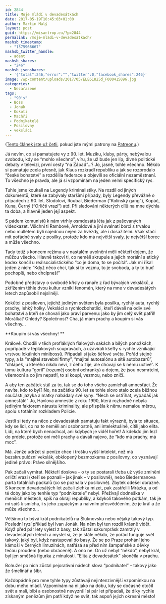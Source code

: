 ```yaml
---
id: 2844
title: Moje mládí v devadesátkách
date: 2017-05-19T10:45:03+01:00
author: Martin Malý
layout: post
guid: https://misantrop.eu/?p=2844
permalink: /moje-mladi-v-devadesatkach/
mashsb_timestamp:
  - "1575966667"
mashsb_twitter_handle:
  - adent
mashsb_shares:
  - "246"
mashsb_jsonshares:
  - '{"total":246,"error":"","twitter":0,"facebook_shares":246}'
image: /wp-content/uploads/2017/05/ELE61825d_FO00415096.jpg
categories:
  - Nezařazené
tags:
  - "90's"
  - Boss
  - Jonák
  - Kokoti
  - Machři
  - Podnikatelé
  - Posilovny
  - veksláci
---
```

([Tento článek jste už četli](https://www.patreon.com/posts/moje-mladi-v-8793733), pokud jste mými patrony na [Patreonu](https://misantrop.eu/patreon/).)

Já nevím, co si pamatujete vy z 90. let. Muziku, kluby, párty, nebývalou svobodu, kdy se “mohlo všechno”, víru, že už bude jen líp, divné politické debaty v televizi, první cesty “na Západ”&#8230;? Jo, jasně, tohle všechno. Někdo si pamatuje zcela přesně, jak Klaus rozkradl republiku a jak se rozprodalo “české bohatství” a rozdělila federace a objevili se oficiální nezaměstnaní. To všechno je pravda, ale já si vzpomínám na jeden velmi specifický rys.

<!--more-->

Tuhle jsme koukali na Legendy kriminalistiky. Na rozdíl od jiných dokumentů, které se zabývaly staršími případy, byly Legendy převážně o případech z 90. let. Stodolovi, Roubal, Biederman (“Kolínský gang”), Kopáč, Kuna, Černý (“Orličtí vrazi”) atd. Při sledování některých dílů na mne dýchla ta doba, a hlavně jeden její aspekt.

S pádem komunistů k nám vtrhly osmdesátá léta jak z pašovaných videokazet. Všichni ti Rambové, Arnoldové a jiní svalnatí borci s trvalou nebo mulletem byli najednou nejen za hvězdy, ale i dosažitelní. Však stačí mít pořádné svaly z posilky, protože kdo má největší svaly, je největší borec a může všechno.

Tady totiž s koncem režimu a v nastalém uvolnění měli někteří dojem, že můžou všecko. Hlavně takoví ti, co neměli skrupule a jejich morální a etický kodex končil u reálsocialistického “co je doma, to se počítá”. Jak mi říkal jeden z nich: “Když něco chci, tak si to vezmu, to je svoboda, a ty to buď pochopíš, nebo chcípneš!”

Podobné představy o svobodě křísly o ranaře z řad bývalých veksláků, a zkřížením těhle dvou kultur vznikl fenomén, který na mne v devadesátých letech zapůsobil nejsilněji.

Kokůtci z posiloven, jejichž jediným světem byla posilka, rychlý auta, rychlý prachy, lehký holky. Veksláci a rychlozbohatlíci, kteří dávali na odiv své bohatství a kteří se chovali jako praví parvenu: jako by jim celý svět patřil! Morálka? Ohledy? Společnost? Cha, já mám prachy a koupím si vás všechny…

**Koupím si vás všechny! **

Králové. Chodili v těch profláklých fialových sakách a bílých ponožkách, popřípadě v teplákových soupravách, a uzavírali kšefty s rychle vznikající vrstvou lokálních minibossů. Připadali si jako šéfové světa. Pořád stejné typy, a la “majitel stavební firmy”, “majitel autosalónu a sítě autobazarů”, “chlápek, u kterého nikdo neví, z čeho žije, ale chovají se k němu uctivě”. K tomu kultura “goril” (rozuměj osobní ochranky) a dojem, že jsou nesmrtelní, všemocní a co jim nepatří, to si koupí, vezmou, nebo zničí.

A aby ten začátek stál za to, tak se do toho všeho zamíchali amnesťáci. Že nevíte, kdo to byl? No, na začátku 90. let se tohle slovo stalo zcela běžnou součástí jazyka a matky nabádaly své syny: “Nech se ostříhat, vypadáš jak amnesťák!” Jo, Havlova amnestie z roku 1990, která rozhodně nebyla jediným faktorem nárustu kriminality, ale přispěla k němu nemalou měrou, spolu s totálním rozkladem Policie.

Jestli si tedy na něco z devadesátek pamatuju fakt výrazně, byla to situace, kdy se lidi, co na to neměli ani osobnostně, ani intelektuálně, cítili jako elita. Lidi, na které bych nenachcal, ani kdybych je viděl hořet! A kdekdo jim lezl do prdele, protože oni měli prachy a dávali najevo, že “kdo má prachy, má moc”.

Má. Jenže udržet si peníze chce i trošku vyšší intelekt, než má bezskrupulózní vekslák, obklopený bezmozkama z posilovny, co vyznávají jediné právo: Právo silnějšího.

Pak začali vymírat. Někteří doslova &#8211; o ty se postarali třeba už výše zmínění orličtí vrazi (kteří se poznali &#8211; jak jinak &#8211; v posilovně), nebo Biedermanova parta totálních packalů (co se poznala v posilovně). Zbytek odešel obrazně. S koncem devadesátých let začali zlehka mizet, pak zastřelili Mrázka, a od té doby jako by tenhle typ “podnikatele” nebyl. Přežívají dodneška v menších městech, spíš na okraji republiky, a kdykoli takového potkám, tak je mi spíš k smíchu, i s jeho zupáckým a naivním přesvědčením, že je král a že může všechno…

Většinou to bývá král podnikatelů na Šluknovsku nebo nějaký takový typ. Poslední ryzí příklad byl Ivan Jonák. Na něm byl ten rozdíl krásně vidět. Když před pár lety vylezl z basy, tak zůstal sakumprásk zamrzlý v devadesátých letech a myslel si, že je stále někdo, že pořád funguje svět takový, jaký byl, když nastupoval do basy. Že se po Praze prohání jeho kámoši v černých limuzínách, natřásá se před ním šampaňské a děvky tečou proudem (nebo obráceně). A ono ne. On už nebyl “někdo”, nebyl král, byl jen směšná figurka z minulosti. “Elita z devadesátek” skončila v prachu.

Bohužel po nich zůstal pejorativní nádech slova “podnikatel” &#8211; takový jako že šmelinář a šíbr.

Každopádně pro mne tyhle typy zůstávají nejintenzivnější vzpomínkou na dobu mého mládí. Vzpomínám na ni jako na dobu, kdy se dočasně otočil svět a malí, blbí a osobnostně nevyzrálí si pár let připadali, že díky rychle získaným penězům jim patří když ne svět, tak aspoň jejich okresní město!